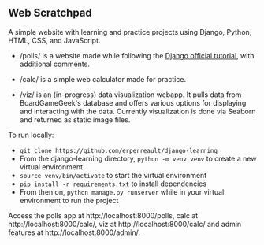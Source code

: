 ## Web Scratchpad

A simple website with learning and practice projects using Django, Python, HTML, CSS, and JavaScript.

* /polls/ is a website made while following the [Django official tutorial](https://docs.djangoproject.com/en/3.2/intro/tutorial01/), with additional comments.

* /calc/ is a simple web calculator made for practice.

* /viz/ is an (in-progress) data visualization webapp. It pulls data from BoardGameGeek's database and offers various options for displaying and interacting with the data. Currently visualization is done via Seaborn and returned as static image files.

To run locally:
* `git clone https://github.com/erperreault/django-learning`
* From the django-learning directory, `python -m venv venv` to create a new virtual environment
* `source venv/bin/activate` to start the virtual environment
* `pip install -r requirements.txt` to install dependencies
* From then on, `python manage.py runserver` while in your virtual environment to run the project

Access the polls app at http://localhost:8000/polls, calc at http://localhost:8000/calc/, viz at http://localhost:8000/calc/ and admin features at http://localhost:8000/admin/.
